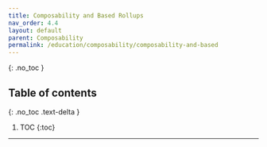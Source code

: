 ```yaml
---
title: Composability and Based Rollups
nav_order: 4.4
layout: default
parent: Composability
permalink: /education/composability/composability-and-based
---
```

{: .no_toc }

## Table of contents
{: .no_toc .text-delta }

1. TOC
{:toc}

---
